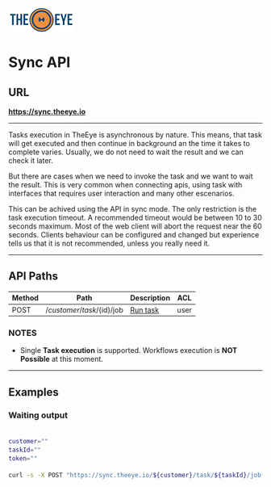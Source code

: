 [![theeye.io](../../images/logo-theeye-theOeye-logo2.png)](https://theeye.io/en/index.html)

# Sync API

## URL

**https://sync.theeye.io**

____

Tasks execution in TheEye is asynchronous by nature. This means, that task will get executed and then continue in background an the time it takes to complete varies. Usually, we do not need to wait the result and we can check it later.                                                    

But there are cases when we need to invoke the task and we want to wait the result. This is very common when connecting apis, using task with interfaces that requires user interaction and many other escenarios. 

This can be achived using the API in sync mode. The only restriction is the task execution timeout. A recommended timeout would be between 10 to 30 seconds maximum. Most of the web client will abort the request near the 60 seconds. Clients behaviour can be configured and changed but experience tells us that it is not recommended, unless you really need it.

___


## API Paths

| Method | Path | Description | ACL | 
| ---- |  ----|  ----|  ----|
| POST | /${customer}/task/${id}/job | [Run task](#waiting-output) | user | 


### NOTES

* Single **Task execution** is supported. Workflows execution is **NOT Possible** at this moment.

___


## Examples

### Waiting output

```bash

customer=""
taskId=""
token=""

curl -s -X POST "https://sync.theeye.io/${customer}/task/${taskId}/job?access_token=${token}" | jq .output


```
